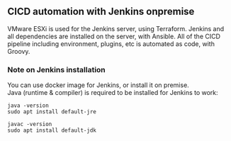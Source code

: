 ## CICD automation with Jenkins onpremise
VMware ESXi is used for the Jenkins server, using Terraform.
Jenkins and all dependencies are installed on the server, with Ansible.
All of the CICD pipeline including environment, plugins, etc is automated as code, with Groovy.


### Note on Jenkins installation
You can use docker image for Jenkins, or install it on premise. \
Java (runtime & compiler) is required to be installed for Jenkins to work:
```
java -version
sudo apt install default-jre

javac -version
sudo apt install default-jdk
```

